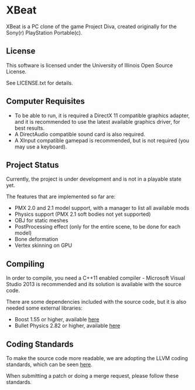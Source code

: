 XBeat
=====

XBeat is a PC clone of the game Project Diva, created originally for the Sony(r) PlayStation Portable(c).

License
-------
This software is licensed under the University of Illinois Open Source License.

See LICENSE.txt for details.

Computer Requisites
-------------------

  - To be able to run, it is required a DirectX 11 compatible graphics adapter, and it is recommended to use the latest available graphics driver, for best results.
  - A DirectAudio compatible sound card is also required.
  - A XInput compatible gamepad is recommended, but is not required (you may use a keyboard).

Project Status
--------------

Currently, the project is under development and is not in a playable state yet.

The features that are implemented so far are:

  - PMX 2.0 and 2.1 model support, with a manager to list all available mods
  - Physics support (PMX 2.1 soft bodies not yet supported)
  - OBJ for static meshes
  - PostProcessing effect (only for the entire scene, to be done for each model)
  - Bone deformation
  - Vertex skinning on GPU

Compiling
---------

In order to compile, you need a C++11 enabled compiler - Microsoft Visual Studio 2013 is recommended and its solution is available with the source code.

There are some dependencies included with the source code, but it is also needed some external libraries:

  - Boost 1.55 or higher, available [here][1]
  - Bullet Physics 2.82 or higher, available [here][2]
  
Coding Standards
----------------

To make the source code more readable, we are adopting the LLVM coding standards, which can be seen [here][3].

When submitting a patch or doing a merge request, please follow these standards.
  
[1]: http://www.boost.org/
[2]: http://bulletphysics.org/
[3]: http://llvm.org/docs/CodingStandards.html
